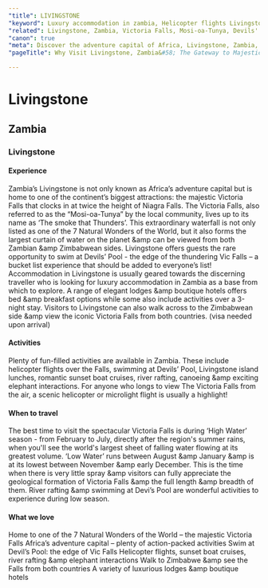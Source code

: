 ```yaml
---
"title": LIVINGSTONE
"keyword": Luxury accommodation in zambia, Helicopter flights Livingstone
"related": Livingstone, Zambia, Victoria Falls, Mosi-oa-Tunya, Devils' Pool, Luxury accommodation, Helicopter flights, Livingstone Island lunches, Sunset boat cruises, River rafting, Best time to visit Victoria Falls
"canon": true
"meta": Discover the adventure capital of Africa, Livingstone, Zambia, home to the breathtaking Victoria Falls (Mosi-oa-Tunya). Dive into the iconic Devils' Pool, savor luxury accommodations, soar over the falls in a helicopter, and explore the best time to witness this natural wonder.
"pageTitle": Why Visit Livingstone, Zambia&#58; The Gateway to Majestic Victoria Falls

---
```


# Livingstone
## Zambia
### Livingstone

#### Experience
Zambia’s Livingstone is not only known as Africa’s adventure capital but is home to one of the continent’s biggest attractions: the majestic Victoria Falls that clocks in at twice the height of Niagra Falls.
The Victoria Falls, also referred to as the “Mosi-oa-Tunya” by the local community, lives up to its name as ‘The smoke that Thunders’. This extraordinary waterfall is not only listed as one of the 7 Natural Wonders of the World, but it also forms the largest curtain of water on the planet &amp can be viewed from both Zambian &amp Zimbabwean sides.
Livingstone offers guests the rare opportunity to swim at Devils’ Pool - the edge of the thundering Vic Falls – a bucket list experience that should be added to everyone’s list!
Accommodation in Livingstone is usually geared towards the discerning traveller who is looking for luxury accommodation in Zambia as a base from which to explore. A range of elegant lodges &amp boutique hotels offers bed &amp breakfast options while some also include activities over a 3-night stay.
Visitors to Livingstone can also walk across to the Zimbabwean side &amp view the iconic Victoria Falls from both countries. (visa needed upon arrival)

#### Activities
Plenty of fun-filled activities are available in Zambia. These include helicopter flights over the Falls, swimming at Devils’ Pool, Livingstone island lunches, romantic sunset boat cruises, river rafting, canoeing &amp exciting elephant interactions.
For anyone who longs to view The Victoria Falls from the air, a scenic helicopter or microlight flight is usually a highlight!

#### When to travel
The best time to visit the spectacular Victoria Falls is during ‘High Water’ season - from February to July, directly after the region's summer rains, when you'll see the world's largest sheet of falling water flowing at its greatest volume.
‘Low Water’ runs between August &amp January &amp is at its lowest between November &amp early December. This is the time when there is very little spray &amp visitors can fully appreciate the geological formation of Victoria Falls &amp the full length &amp breadth of them. River rafting &amp swimming at Devi’s Pool are wonderful activities to experience during low season.


#### What we love
Home to one of the 7 Natural Wonders of the World – the majestic Victoria Falls
Africa’s adventure capital – plenty of action-packed activities
Swim at Devil’s Pool: the edge of Vic Falls
Helicopter flights, sunset boat cruises, river rafting &amp elephant interactions
Walk to Zimbabwe &amp see the Falls from both countries
A variety of luxurious lodges &amp boutique hotels